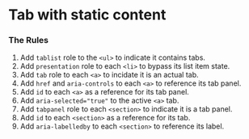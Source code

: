# Tab with static content

### The Rules

1. Add `tablist` role to the `<ul>` to indicate it contains tabs.
2. Add `presentation` role to each `<li>` to bypass its list item state.
3. Add `tab` role to each `<a>` to incidate it is an actual tab.
4. Add `href` and `aria-controls` to each `<a>` to reference its tab panel.
5. Add `id` to each `<a>` as a reference for its tab panel.
6. Add `aria-selected="true"` to the active `<a>` tab.
7. Add `tabpanel` role to each `<section>` to indicate it is a tab panel.
8. Add `id` to each `<section>` as a reference for its tab.
9. Add `aria-labelledby` to each `<section>` to reference its label.
